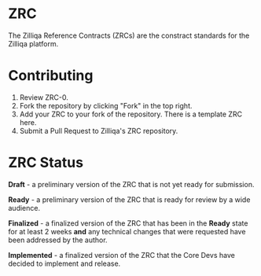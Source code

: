 # ZRC
The Zilliqa Reference Contracts (ZRCs) are the constract standards for the Zilliqa platform.

# Contributing
1. Review ZRC-0.
2. Fork the repository by clicking "Fork" in the top right.
3. Add your ZRC to your fork of the repository. There is a template ZRC here.
4. Submit a Pull Request to Zilliqa's ZRC repository.

# ZRC Status
**Draft** - a preliminary version of the ZRC that is not yet ready for submission.

**Ready** - a preliminary version of the ZRC that is ready for review by a wide audience.

**Finalized** - a finalized version of the ZRC that has been in the **Ready** state for at least 2 weeks **and** any technical changes that were requested have been addressed by the author.

**Implemented** - a finalized version of the ZRC that the Core Devs have decided to implement and release.
